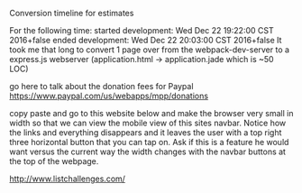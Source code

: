 Conversion timeline for estimates

For the following time:
	started development: Wed Dec  22 19:22:00 CST 2016+false
	ended development: Wed Dec  22 20:03:00 CST 2016+false
It took me that long to convert 1 page over  from the webpack-dev-server to a express.js webserver (application.html -> application.jade which is ~50 LOC)


go here to talk about the donation fees for Paypal
	https://www.paypal.com/us/webapps/mpp/donations

copy paste and go to this website below and make the browser very small in width so that we can view the mobile view of this sites navbar. Notice how the links and everything disappears and it leaves the user with a top right three horizontal button that you can tap on. Ask if this is a feature he would want versus the current way the width changes with the navbar buttons at the top of the webpage.

http://www.listchallenges.com/

